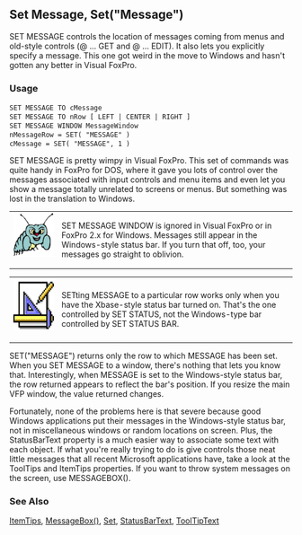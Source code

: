 ## Set Message, Set("Message")

SET MESSAGE controls the location of messages coming from menus and old-style controls (@ ... GET and @ ... EDIT). It also lets you explicitly specify a message. This one got weird in the move to Windows and hasn't gotten any better in Visual FoxPro.

### Usage

```foxpro
SET MESSAGE TO cMessage
SET MESSAGE TO nRow [ LEFT | CENTER | RIGHT ]
SET MESSAGE WINDOW MessageWindow
nMessageRow = SET( "MESSAGE" )
cMessage = SET( "MESSAGE", 1 )
```

SET MESSAGE is pretty wimpy in Visual FoxPro. This set of commands was quite handy in FoxPro for DOS, where it gave you lots of control over the messages associated with input controls and menu items and even let you show a message totally unrelated to screens or menus. But something was lost in the translation to Windows.

<table border=0 cellspacing=0 cellpadding=0 width=100%>
<tr>
  <td width=17% valign=top>
<img width=95 height=78 src="bug.gif"></p>
  </td>
  <td width=83%>
  <p>SET MESSAGE WINDOW is ignored in Visual FoxPro or in FoxPro 2.x for Windows. Messages still appear in the Windows-style status bar. If you turn that off, too, your messages go straight to oblivion.</p>
  </td>
 </tr>
</table>

<table border=0 cellspacing=0 cellpadding=0 width=100%>
<tr>
  <td width=17% valign=top>
<img width=94 height=93 src="Design.gif"></p>
  </td>
  <td width=83%>
  <p>SETting MESSAGE to a particular row works only when you have the Xbase-style status bar turned on. That's the one controlled by SET STATUS, not the Windows-type bar controlled by SET STATUS BAR.</p>
  </td>
 </tr>
</table>

SET("MESSAGE") returns only the row to which MESSAGE has been set. When you SET MESSAGE to a window, there's nothing that lets you know that. Interestingly, when MESSAGE is set to the Windows-style status bar, the row returned appears to reflect the bar's position. If you resize the main VFP window, the value returned changes.

Fortunately, none of the problems here is that severe because good Windows applications put their messages in the Windows-style status bar, not in miscellaneous windows or random locations on screen. Plus, the StatusBarText property is a much easier way to associate some text with each object. If what you're really trying to do is give controls those neat little messages that all recent Microsoft applications have, take a look at the ToolTips and ItemTips properties. If you want to throw system messages on the screen, use MESSAGEBOX().

### See Also

[ItemTips](s4g698.md), [MessageBox()](s4g280.md), [Set](s4g126.md), [StatusBarText](s4g629.md), [ToolTipText](s4g626.md)